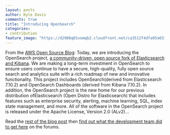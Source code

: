 ```yaml
---
layout: posts
author: Kyle Davis
comments: true
title: "Introducing OpenSearch"
categories:
- contribution
feature_image: "https://d2908q01vomqb2.cloudfront.net/ca3512f4dfa95a03169c5a670a4c91a19b3077b4/2019/03/26/open_disto-elasticsearch-logo-800x400.jpg"
---
```

From the [AWS Open Source Blog](https://aws.amazon.com/blogs/opensource/introducing-opensearch): Today, we are introducing the OpenSearch project, [a community-driven, open source fork of Elasticsearch and Kibana](https://aws.amazon.com/blogs/opensource/stepping-up-for-a-truly-open-source-elasticsearch/). We are making a long-term investment in OpenSearch to ensure users continue to have a secure, high-quality, fully open source search and analytics suite with a rich roadmap of new and innovative functionality. This project includes OpenSearch(derived  from   Elasticsearch  7.10.2)  and  OpenSearch  Dashboards  (derived  from  Kibana 7.10.2). In addition, the OpenSearch project is the new home for our previous distribution ofElasticsearch  (Open Distro  for  Elasticsearch)  that  includes  features  such  as  enterprise security, alerting, machine learning, SQL, index state management, and more. All of the software in the OpenSearch project is released under the Apache License, Version 2.0 (ALv2)...

Read the [rest of the blog post](https://aws.amazon.com/blogs/opensource/introducing-opensearch) then [find out what the development team did to get here](https://discuss.opendistrocommunity.dev/t/preparing-opensearch-and-opensearch-dashboards-for-release/5567) on the forums.

